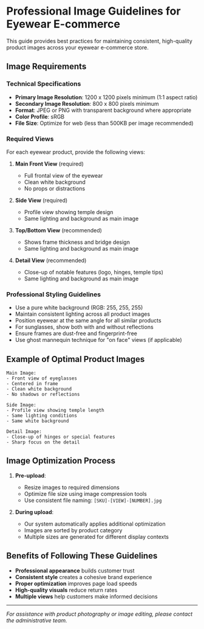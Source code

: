 # Professional Image Guidelines for Eyewear E-commerce

This guide provides best practices for maintaining consistent, high-quality product images across your eyewear e-commerce store.

## Image Requirements

### Technical Specifications

- **Primary Image Resolution**: 1200 x 1200 pixels minimum (1:1 aspect ratio)
- **Secondary Image Resolution**: 800 x 800 pixels minimum
- **Format**: JPEG or PNG with transparent background where appropriate
- **Color Profile**: sRGB
- **File Size**: Optimize for web (less than 500KB per image recommended)

### Required Views

For each eyewear product, provide the following views:

1. **Main Front View** (required)
   - Full frontal view of the eyewear
   - Clean white background
   - No props or distractions

2. **Side View** (required) 
   - Profile view showing temple design
   - Same lighting and background as main image

3. **Top/Bottom View** (recommended)
   - Shows frame thickness and bridge design
   - Same lighting and background as main image

4. **Detail View** (recommended)
   - Close-up of notable features (logo, hinges, temple tips)
   - Same lighting and background as main image

### Professional Styling Guidelines

- Use a pure white background (RGB: 255, 255, 255)
- Maintain consistent lighting across all product images
- Position eyewear at the same angle for all similar products
- For sunglasses, show both with and without reflections
- Ensure frames are dust-free and fingerprint-free
- Use ghost mannequin technique for "on face" views (if applicable)

## Example of Optimal Product Images

```
Main Image:
- Front view of eyeglasses
- Centered in frame
- Clean white background
- No shadows or reflections

Side Image:
- Profile view showing temple length
- Same lighting conditions
- Same white background

Detail Image:
- Close-up of hinges or special features
- Sharp focus on the detail
```

## Image Optimization Process

1. **Pre-upload**:
   - Resize images to required dimensions
   - Optimize file size using image compression tools
   - Use consistent file naming: `[SKU]-[VIEW]-[NUMBER].jpg`

2. **During upload**:
   - Our system automatically applies additional optimization
   - Images are sorted by product category
   - Multiple sizes are generated for different display contexts

## Benefits of Following These Guidelines

- **Professional appearance** builds customer trust
- **Consistent style** creates a cohesive brand experience
- **Proper optimization** improves page load speeds
- **High-quality visuals** reduce return rates
- **Multiple views** help customers make informed decisions

---

*For assistance with product photography or image editing, please contact the administrative team.*
